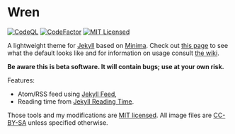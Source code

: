 # Wren

[![CodeQL](https://github.com/Foggalong/Wren/actions/workflows/codeql-analysis.yml/badge.svg)](https://github.com/Foggalong/Wren/actions/workflows/codeql-analysis.yml)
[![CodeFactor](https://www.codefactor.io/repository/github/foggalong/wren/badge)](https://www.codefactor.io/repository/github/foggalong/wren)
[![MIT Licensed](https://img.shields.io/badge/License-MIT-brightgreen.svg)](LICENSE.md)

A lightweight theme for [Jekyll](https://github.com/jekyll/jekll) based on
[Minima](https://github.com/jekyll/minima). Check out [this page][deployment]
to see what the default looks like and for information on usage consult
[the wiki](https://github.com/Foggalong/Wren/wiki).

**Be aware this is beta software. It will contain bugs; use at your own risk.**

[deployment]: https://foggalong.github.io/Wren

Features:

- Atom/RSS feed using [Jekyll Feed](https://github.com/jekyll/jekyll-feed),
- Reading time from [Jekyll Reading Time](https://github.com/risan/jekyll-reading-time).

Those tools and my modifications are [MIT licensed](LICENSE.md). All image
files are [CC-BY-SA](https://creativecommons.org/licenses/by-sa/2.0/) unless
specified otherwise.
